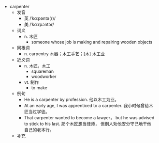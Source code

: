 - carpenter
  - 发音
    - 英 /ˈkɑːpəntə(r)/
    - 美 /ˈkɑːrpəntər/
  - 词义
    - n. 木匠
      - someone whose job is making and repairing wooden objects
  - 同根词
    - n. carpentry 木器；木工手艺；[木] 木工业
  - 近义词
    - n. 木匠，木工
      - squareman
      - woodworker
    - vt. 制作
      - to make
  - 例句
    - He is a carpenter by profession. 他以木工为业。
    - At an early age, I was apprenticed to a carpenter. 我小时候曾给木匠当过学徒。
    - That carpenter wanted to become a lawyer， but he was advised to stick to his last. 那个木匠想当律师， 但别人劝他安分守己地干他自己的老本行。
  - 补充